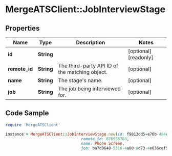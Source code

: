 # MergeATSClient::JobInterviewStage

## Properties

Name | Type | Description | Notes
------------ | ------------- | ------------- | -------------
**id** | **String** |  | [optional] [readonly] 
**remote_id** | **String** | The third-party API ID of the matching object. | [optional] 
**name** | **String** | The stage&#39;s name. | [optional] 
**job** | **String** | The job being interviewed for. | [optional] 

## Code Sample

```ruby
require 'MergeATSClient'

instance = MergeATSClient::JobInterviewStage.new(id: f9813dd5-e70b-484c-91d8-00acd6065b07,
                                 remote_id: 876556788,
                                 name: Phone Screen,
                                 job: ba7d9648-5316-4a80-8d73-4e636cef5a90)
```


